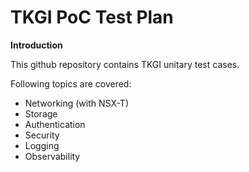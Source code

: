 # TKGI PoC Test Plan

**Introduction**

This github repository contains TKGI unitary test cases.

Following topics are covered:
* Networking (with NSX-T)
* Storage
* Authentication
* Security
* Logging
* Observability
